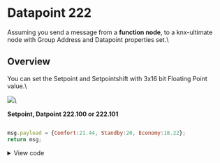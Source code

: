 # Datapoint 222

Assuming you send a message from a **function node**, to a knx-ultimate node with Group Address and Datapoint properties set.\


## Overview

You can set the Setpoint and Setpointshift with 3x16 bit Floating Point value.\


![](https://raw.githubusercontent.com/Supergiovane/node-red-contrib-knx-ultimate/master/img/wiki/DPT222.png)\


**Setpoint, Datpoint 222.100 or 222.101**

```javascript

msg.payload = {Comfort:21.44, Standby:20, Economy:18.22};
return msg;

```

<details>

<summary>View code</summary>

Adjust the nodes according to your setup

```javascript

[{"id":"4cc234cb.eb9b4c","type":"knxUltimate","z":"340feb6f.0c0cec","server":"b60c0d73.1c02b","topic":"5/0/1","outputtopic":"","dpt":"222.100","initialread":false,"notifyreadrequest":false,"notifyresponse":false,"notifywrite":true,"notifyreadrequestalsorespondtobus":false,"notifyreadrequestalsorespondtobusdefaultvalueifnotinitialized":"0","listenallga":false,"name":"Setpoint","outputtype":"write","outputRBE":false,"inputRBE":false,"formatmultiplyvalue":1,"formatnegativevalue":"leave","formatdecimalsvalue":999,"passthrough":"no","x":360,"y":120,"wires":[["4b2e57d9.334228"]]},{"id":"4b2e57d9.334228","type":"debug","z":"340feb6f.0c0cec","name":"","active":true,"tosidebar":true,"console":false,"tostatus":false,"complete":"false","x":510,"y":120,"wires":[]},{"id":"3e4ef226.f429ae","type":"function","z":"340feb6f.0c0cec","name":"Setpoint","func":"msg.payload = {Comfort:21.44, Standby:20, Economy:18.22};\nreturn msg;","outputs":1,"noerr":0,"x":220,"y":120,"wires":[["4cc234cb.eb9b4c"]]},{"id":"ef69c0a8.b88ba8","type":"inject","z":"340feb6f.0c0cec","name":"Go","topic":"","payload":"","payloadType":"date","repeat":"","crontab":"","once":false,"onceDelay":0.1,"x":90,"y":120,"wires":[["3e4ef226.f429ae"]]},{"id":"e6acb1cb.d010f","type":"comment","z":"340feb6f.0c0cec","name":"Set temperature with 3 x 16 bit Float value DPT222.x","info":"","x":210,"y":80,"wires":[]},{"id":"b60c0d73.1c02b","type":"knxUltimate-config","z":"","host":"224.0.23.12","port":"3671","physAddr":"15.15.22","suppressACKRequest":false,"csv":"","KNXEthInterface":"Auto","KNXEthInterfaceManuallyInput":"","statusDisplayLastUpdate":false,"statusDisplayDeviceNameWhenALL":false,"statusDisplayDataPoint":false,"stopETSImportIfNoDatapoint":"stop","loglevel":"error","name":"Multicast","localEchoInTunneling":false,"delaybetweentelegrams":"","delaybetweentelegramsfurtherdelayREAD":""}]

```

</details>
